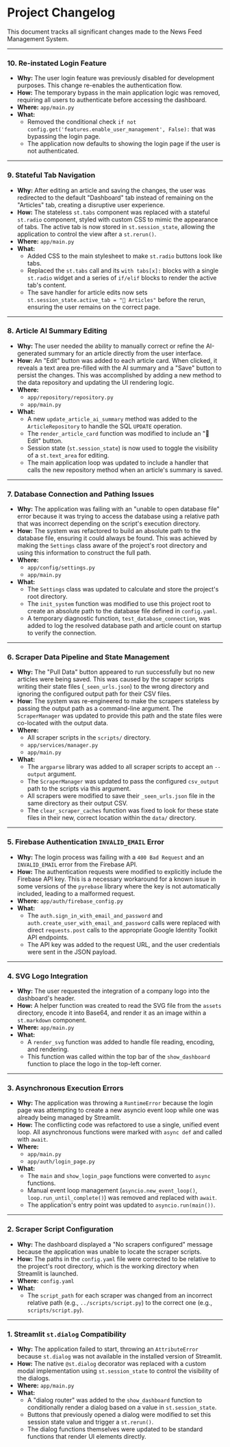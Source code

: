 # Project Changelog

This document tracks all significant changes made to the News Feed Management System.

---

### 10. Re-instated Login Feature

*   **Why:** The user login feature was previously disabled for development purposes. This change re-enables the authentication flow.
*   **How:** The temporary bypass in the main application logic was removed, requiring all users to authenticate before accessing the dashboard.
*   **Where:** `app/main.py`
*   **What:**
    *   Removed the conditional check `if not config.get('features.enable_user_management', False):` that was bypassing the login page.
    *   The application now defaults to showing the login page if the user is not authenticated.

---

### 9. Stateful Tab Navigation

*   **Why:** After editing an article and saving the changes, the user was redirected to the default "Dashboard" tab instead of remaining on the "Articles" tab, creating a disruptive user experience.
*   **How:** The stateless `st.tabs` component was replaced with a stateful `st.radio` component, styled with custom CSS to mimic the appearance of tabs. The active tab is now stored in `st.session_state`, allowing the application to control the view after a `st.rerun()`.
*   **Where:** `app/main.py`
*   **What:**
    *   Added CSS to the main stylesheet to make `st.radio` buttons look like tabs.
    *   Replaced the `st.tabs` call and its `with tabs[x]:` blocks with a single `st.radio` widget and a series of `if/elif` blocks to render the active tab's content.
    *   The save handler for article edits now sets `st.session_state.active_tab = "📰 Articles"` before the rerun, ensuring the user remains on the correct page.

---

### 8. Article AI Summary Editing

*   **Why:** The user needed the ability to manually correct or refine the AI-generated summary for an article directly from the user interface.
*   **How:** An "Edit" button was added to each article card. When clicked, it reveals a text area pre-filled with the AI summary and a "Save" button to persist the changes. This was accomplished by adding a new method to the data repository and updating the UI rendering logic.
*   **Where:**
    *   `app/repository/repository.py`
    *   `app/main.py`
*   **What:**
    *   A new `update_article_ai_summary` method was added to the `ArticleRepository` to handle the SQL `UPDATE` operation.
    *   The `render_article_card` function was modified to include an "📝 Edit" button.
    *   Session state (`st.session_state`) is now used to toggle the visibility of a `st.text_area` for editing.
    *   The main application loop was updated to include a handler that calls the new repository method when an article's summary is saved.

---

### 7. Database Connection and Pathing Issues

*   **Why:** The application was failing with an "unable to open database file" error because it was trying to access the database using a relative path that was incorrect depending on the script's execution directory.
*   **How:** The system was refactored to build an absolute path to the database file, ensuring it could always be found. This was achieved by making the `Settings` class aware of the project's root directory and using this information to construct the full path.
*   **Where:**
    *   `app/config/settings.py`
    *   `app/main.py`
*   **What:**
    *   The `Settings` class was updated to calculate and store the project's root directory.
    *   The `init_system` function was modified to use this project root to create an absolute path to the database file defined in `config.yaml`.
    *   A temporary diagnostic function, `test_database_connection`, was added to log the resolved database path and article count on startup to verify the connection.

---

### 6. Scraper Data Pipeline and State Management

*   **Why:** The "Pull Data" button appeared to run successfully but no new articles were being saved. This was caused by the scraper scripts writing their state files (`_seen_urls.json`) to the wrong directory and ignoring the configured output path for their CSV files.
*   **How:** The system was re-engineered to make the scrapers stateless by passing the output path as a command-line argument. The `ScraperManager` was updated to provide this path and the state files were co-located with the output data.
*   **Where:**
    *   All scraper scripts in the `scripts/` directory.
    *   `app/services/manager.py`
    *   `app/main.py`
*   **What:**
    *   The `argparse` library was added to all scraper scripts to accept an `--output` argument.
    *   The `ScraperManager` was updated to pass the configured `csv_output` path to the scripts via this argument.
    *   All scrapers were modified to save their `_seen_urls.json` file in the same directory as their output CSV.
    *   The `clear_scraper_caches` function was fixed to look for these state files in their new, correct location within the `data/` directory.

---

### 5. Firebase Authentication `INVALID_EMAIL` Error

*   **Why:** The login process was failing with a `400 Bad Request` and an `INVALID_EMAIL` error from the Firebase API.
*   **How:** The authentication requests were modified to explicitly include the Firebase API key. This is a necessary workaround for a known issue in some versions of the `pyrebase` library where the key is not automatically included, leading to a malformed request.
*   **Where:** `app/auth/firebase_config.py`
*   **What:**
    *   The `auth.sign_in_with_email_and_password` and `auth.create_user_with_email_and_password` calls were replaced with direct `requests.post` calls to the appropriate Google Identity Toolkit API endpoints.
    *   The API key was added to the request URL, and the user credentials were sent in the JSON payload.

---

### 4. SVG Logo Integration

*   **Why:** The user requested the integration of a company logo into the dashboard's header.
*   **How:** A helper function was created to read the SVG file from the `assets` directory, encode it into Base64, and render it as an image within a `st.markdown` component.
*   **Where:** `app/main.py`
*   **What:**
    *   A `render_svg` function was added to handle file reading, encoding, and rendering.
    *   This function was called within the top bar of the `show_dashboard` function to place the logo in the top-left corner.

---

### 3. Asynchronous Execution Errors

*   **Why:** The application was throwing a `RuntimeError` because the login page was attempting to create a new asyncio event loop while one was already being managed by Streamlit.
*   **How:** The conflicting code was refactored to use a single, unified event loop. All asynchronous functions were marked with `async def` and called with `await`.
*   **Where:**
    *   `app/main.py`
    *   `app/auth/login_page.py`
*   **What:**
    *   The `main` and `show_login_page` functions were converted to `async` functions.
    *   Manual event loop management (`asyncio.new_event_loop()`, `loop.run_until_complete()`) was removed and replaced with `await`.
    *   The application's entry point was updated to `asyncio.run(main())`.

---

### 2. Scraper Script Configuration

*   **Why:** The dashboard displayed a "No scrapers configured" message because the application was unable to locate the scraper scripts.
*   **How:** The paths in the `config.yaml` file were corrected to be relative to the project's root directory, which is the working directory when Streamlit is launched.
*   **Where:** `config.yaml`
*   **What:**
    *   The `script_path` for each scraper was changed from an incorrect relative path (e.g., `../scripts/script.py`) to the correct one (e.g., `scripts/script.py`).

---

### 1. Streamlit `st.dialog` Compatibility

*   **Why:** The application failed to start, throwing an `AttributeError` because `st.dialog` was not available in the installed version of Streamlit.
*   **How:** The native `@st.dialog` decorator was replaced with a custom modal implementation using `st.session_state` to control the visibility of the dialogs.
*   **Where:** `app/main.py`
*   **What:**
    *   A "dialog router" was added to the `show_dashboard` function to conditionally render a dialog based on a value in `st.session_state`.
    *   Buttons that previously opened a dialog were modified to set this session state value and trigger a `st.rerun()`.
    *   The dialog functions themselves were updated to be standard functions that render UI elements directly. 